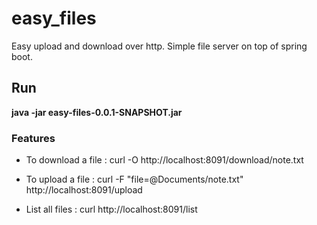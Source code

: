 # easy_files
Easy upload and download over http. Simple file server on top of spring boot. 

Run 
---
**java -jar easy-files-0.0.1-SNAPSHOT.jar**

### Features
* To download a file : 
curl -O http://localhost:8091/download/note.txt

* To upload a file : 
curl -F "file=@Documents/note.txt" http://localhost:8091/upload 

* List all files : curl http://localhost:8091/list
